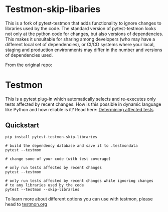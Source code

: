 # Testmon-skip-libaries

This is a fork of pytest-testmon that adds functionality to ignore changes to
libraries used by the code. The standard version of pytest-testmon looks not
only at the python code for changes, but also versions of dependencies. This
makes it unsuitable for sharing among developers (who may have a different local
set of dependencies), or CI/CD systems where your local, staging and production
environments may differ in the number and versions of dependencies used.

From the original repo:

# Testmon

This is a pytest plug-in which automatically selects and re-executes only tests
affected by recent changes. How is this possible in dynamic language like Python
and how reliable is it? Read here: [Determining affected
tests](https://testmon.org/determining-affected-tests.html)

## Quickstart

    pip install pytest-testmon-skip-libraries

    # build the dependency database and save it to .testmondata
    pytest --testmon

    # change some of your code (with test coverage)

    # only run tests affected by recent changes
    pytest --testmon

    # only run tests affected by recent changes while ignoring changes
    # to any libraries used by the code
    pytest --testmon --skip-libraries

To learn more about different options you can use with testmon, please
head to [testmon.org](https://testmon.org)
